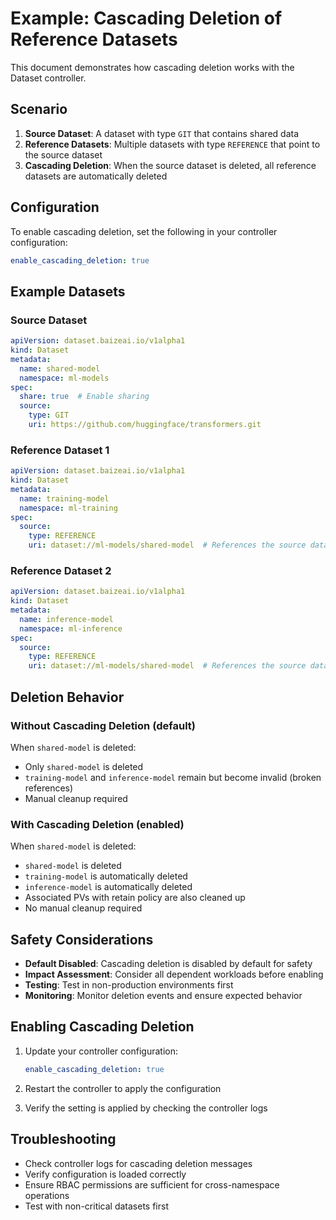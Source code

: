 # Example: Cascading Deletion of Reference Datasets

This document demonstrates how cascading deletion works with the Dataset controller.

## Scenario

1. **Source Dataset**: A dataset with type `GIT` that contains shared data
2. **Reference Datasets**: Multiple datasets with type `REFERENCE` that point to the source dataset
3. **Cascading Deletion**: When the source dataset is deleted, all reference datasets are automatically deleted

## Configuration

To enable cascading deletion, set the following in your controller configuration:

```yaml
enable_cascading_deletion: true
```

## Example Datasets

### Source Dataset
```yaml
apiVersion: dataset.baizeai.io/v1alpha1
kind: Dataset
metadata:
  name: shared-model
  namespace: ml-models
spec:
  share: true  # Enable sharing
  source:
    type: GIT
    uri: https://github.com/huggingface/transformers.git
```

### Reference Dataset 1
```yaml
apiVersion: dataset.baizeai.io/v1alpha1
kind: Dataset
metadata:
  name: training-model
  namespace: ml-training
spec:
  source:
    type: REFERENCE
    uri: dataset://ml-models/shared-model  # References the source dataset
```

### Reference Dataset 2
```yaml
apiVersion: dataset.baizeai.io/v1alpha1
kind: Dataset
metadata:
  name: inference-model  
  namespace: ml-inference
spec:
  source:
    type: REFERENCE
    uri: dataset://ml-models/shared-model  # References the source dataset
```

## Deletion Behavior

### Without Cascading Deletion (default)
When `shared-model` is deleted:
- Only `shared-model` is deleted
- `training-model` and `inference-model` remain but become invalid (broken references)
- Manual cleanup required

### With Cascading Deletion (enabled)
When `shared-model` is deleted:
- `shared-model` is deleted
- `training-model` is automatically deleted
- `inference-model` is automatically deleted  
- Associated PVs with retain policy are also cleaned up
- No manual cleanup required

## Safety Considerations

- **Default Disabled**: Cascading deletion is disabled by default for safety
- **Impact Assessment**: Consider all dependent workloads before enabling
- **Testing**: Test in non-production environments first
- **Monitoring**: Monitor deletion events and ensure expected behavior

## Enabling Cascading Deletion

1. Update your controller configuration:
   ```yaml
   enable_cascading_deletion: true
   ```

2. Restart the controller to apply the configuration

3. Verify the setting is applied by checking the controller logs

## Troubleshooting

- Check controller logs for cascading deletion messages
- Verify configuration is loaded correctly
- Ensure RBAC permissions are sufficient for cross-namespace operations
- Test with non-critical datasets first